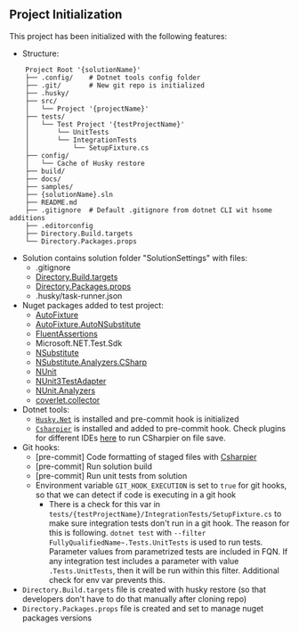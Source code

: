 ## Project Initialization

This project has been initialized with the following features:

- Structure:
```
    Project Root '{solutionName}'
    ├── .config/    # Dotnet tools config folder
    ├── .git/       # New git repo is initialized
    ├── .husky/
    ├── src/
    │   └── Project '{projectName}'
    ├── tests/
    │   └── Test Project '{testProjectName}'
    │       └── UnitTests
    │       └── IntegrationTests
    │           └── SetupFixture.cs
    ├── config/
    │   └── Cache of Husky restore
    ├── build/
    ├── docs/
    ├── samples/
    ├── {solutionName}.sln
    ├── README.md
    ├── .gitignore  # Default .gitignore from dotnet CLI wit hsome additions
    ├── .editorconfig
    ├── Directory.Build.targets
    └── Directory.Packages.props
```
- Solution contains solution folder "SolutionSettings" with files:
  - .gitignore
  - [Directory.Build.targets](https://learn.microsoft.com/en-us/visualstudio/msbuild/customize-by-directory)
  - [Directory.Packages.props](https://devblogs.microsoft.com/nuget/introducing-central-package-management/)
  - .husky/task-runner.json
- Nuget packages added to test project:
    - [AutoFixture](https://autofixture.github.io)
    - [AutoFixture.AutoNSubstitute](https://github.com/AutoFixture/AutoFixture?tab=readme-ov-file#mocking-libraries)
    - [FluentAssertions](https://fluentassertions.com)
    - Microsoft.NET.Test.Sdk
    - [NSubstitute](https://nsubstitute.github.io)
    - [NSubstitute.Analyzers.CSharp](https://nsubstitute.github.io/help/nsubstitute-analysers/)
    - [NUnit](https://nunit.org)
    - [NUnit3TestAdapter](https://docs.nunit.org/articles/vs-test-adapter/Index.html)
    - [NUnit.Analyzers](https://docs.nunit.org/articles/nunit-analyzers/NUnit-Analyzers.html)
    - [coverlet.collector](https://github.com/coverlet-coverage/coverlet)
- Dotnet tools:
    - [`Husky.Net`](https://alirezanet.github.io/Husky.Net/) is installed and pre-commit hook is initialized
    - [`Csharpier`](https://csharpier.com) is installed and added to pre-commit hook. Check plugins for different IDEs [here](https://csharpier.com/docs/Editors) to run CSharpier on file save.
- Git hooks:
  - [pre-commit] Code formatting of staged files with [Csharpier](https://csharpier.com)
  - [pre-commit] Run solution build
  - [pre-commit] Run unit tests from solution
  - Environment variable `GIT_HOOK_EXECUTION` is set to `true` for git hooks, so that we can detect if code is executing in a git hook
    - There is a check for this var in `tests/{testProjectName}/IntegrationTests/SetupFixture.cs` to make sure integration tests don't run in a git hook. The reason for this is following. `dotnet test` with  `--filter FullyQualifiedName~.Tests.UnitTests` is used to run tests. Parameter values from parametrized tests  are included in FQN. If any integration test includes a parameter with value `.Tests.UnitTests`, then it will be run within this filter. Additional check for env var prevents this.
- `Directory.Build.targets` file is created with husky restore (so that developers don't have to do that manually after cloning repo)
- `Directory.Packages.props` file is created and set to manage nuget packages versions
